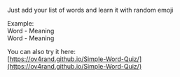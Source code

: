 Just add your list of words and learn it with random emoji <br>

Example: <br>
Word - Meaning <br>
Word - Meaning

You can also try it here: <br>
[https://ov4rand.github.io/Simple-Word-Quiz/](https://ov4rand.github.io/Simple-Word-Quiz/) 
